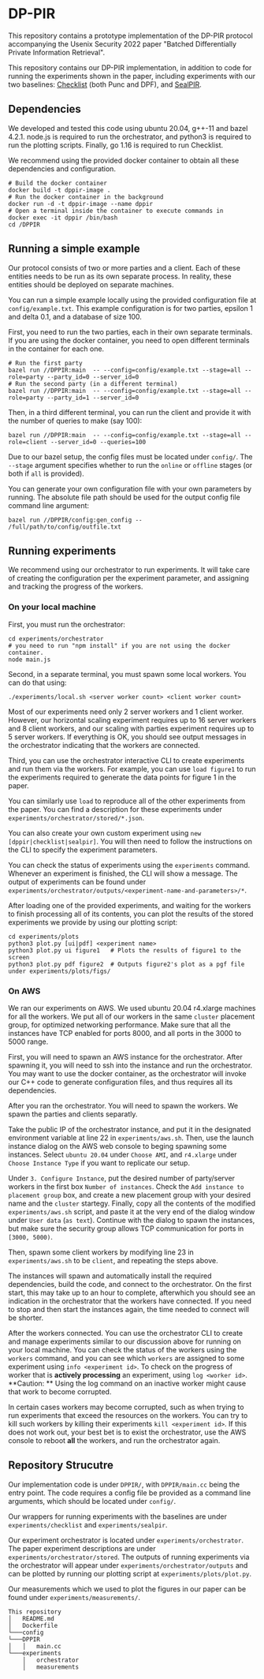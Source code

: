 # DP-PIR

This repository contains a prototype implementation of the DP-PIR protocol accompanying
the Usenix Security 2022 paper "Batched Differentially Private Information Retrieval".

This repository contains our DP-PIR implementation, in addition to code for running
the experiments shown in the paper, including experiments with our two baselines:
[Checklist](https://github.com/dimakogan/checklist) (both Punc and DPF), and
[SealPIR](https://github.com/microsoft/SealPIR).

## Dependencies

We developed and tested this code using ubuntu 20.04, g++-11 and bazel 4.2.1.
node.js is required to run the orchestrator, and python3 is required to run the
plotting scripts. Finally, go 1.16 is required to run Checklist.

We recommend using the provided docker container to obtain all these dependencies
and configuration.

```
# Build the docker container
docker build -t dppir-image .
# Run the docker container in the background
docker run -d -t dppir-image --name dppir
# Open a terminal inside the container to execute commands in
docker exec -it dppir /bin/bash
cd /DPPIR
```

## Running a simple example

Our protocol consists of two or more parties and a client. Each of these entities needs
to be run as its own separate process. In reality, these entities should be deployed on
separate machines.

You can run a simple example locally using the provided configuration file at `config/example.txt`.
This example configuration is for two parties, epsilon 1 and delta 0.1, and a database of size
100.

First, you need to run the two parties, each in their own separate terminals. If you are using
the docker container, you need to open different terminals in the container for each one.
```
# Run the first party
bazel run //DPPIR:main  -- --config=config/example.txt --stage=all --role=party --party_id=0 --server_id=0
# Run the second party (in a different terminal)
bazel run //DPPIR:main  -- --config=config/example.txt --stage=all --role=party --party_id=1 --server_id=0
```

Then, in a third different terminal, you can run the client and provide it with the number
of queries to make (say 100):
```
bazel run //DPPIR:main  -- --config=config/example.txt --stage=all --role=client --server_id=0 --queries=100
```

Due to our bazel setup, the config files must be located under `config/`. The `--stage` argument
specifies whether to run the `online` or `offline` stages (or both if `all` is provided).

You can generate your own configuration file with your own parameters by running. The absolute
file path should be used for the output config file command line argument:
```
bazel run //DPPIR/config:gen_config -- /full/path/to/config/outfile.txt
```

## Running experiments
We recommend using our orchestrator to run experiments. It will take care of
creating the configuration per the experiment parameter, and assigning and tracking
the progress of the workers.

### On your local machine
First, you must run the orchestrator:
```
cd experiments/orchestrator
# you need to run "npm install" if you are not using the docker container.
node main.js
```

Second, in a separate terminal, you must spawn some local workers. You can do that using:
```
./experiments/local.sh <server worker count> <client worker count>
```

Most of our experiments need only 2 server workers and 1 client worker. However,
our horizontal scaling experiment requires up to 16 server workers and 8 client workers,
and our scaling with parties experiment requires up to 5 server workers. If everything is OK,
you should see output messages in the orchestrator indicating that the workers are connected.

Third, you can use the orchestrator interactive CLI to create experiments and run
them via the workers. For example, you can use `load figure1` to run the experiments
required to generate the data points for figure 1 in the paper.

You can similarly use `load` to reproduce all of the other experiments from the paper.
You can find a description for these experiments under `experiments/orchestrator/stored/*.json`.

You can also create your own custom experiment using `new [dppir|checklist|sealpir]`. You
will then need to follow the instructions on the CLI to specify the experiment parameters.

You can check the status of experiments using the `experiments` command. Whenever
an experiment is finished, the CLI will show a message. The output of experiments
can be found under `experiments/orchestrator/outputs/<experiment-name-and-parameters>/*`.

After loading one of the provided experiments, and waiting for the workers to finish processing
all of its contents, you can plot the results of the stored experiments we provide by using our plotting script:
```
cd experiments/plots
python3 plot.py [ui|pdf] <experiment name>
python3 plot.py ui figure1   # Plots the results of figure1 to the screen
python3 plot.py pdf figure2  # Outputs figure2's plot as a pgf file under experiments/plots/figs/
```

### On AWS
We ran our experiments on AWS. We used ubuntu 20.04 r4.xlarge machines for all the workers.
We put all of our workers in the same `cluster` placement group, for optimized networking
performance. Make sure that all the instances have TCP enabled for ports 8000, and all
ports in the 3000 to 5000 range.

First, you will need to spawn an AWS instance for the orchestrator. After spawning it,
you will need to ssh into the instance and run the orchestrator. You may want to use
the docker container, as the orchestrator will invoke our C++ code to generate configuration
files, and thus requires all its dependencies.

After you ran the orchestrator. You will need to spawn the workers. We spawn the parties
and clients separatly.

Take the public IP of the orchestrator instance, and put it in the designated environment
variable at line 22 in `experiments/aws.sh`. Then, use the launch instance dialog on the
AWS web console to beging spawning some instances. Select `ubuntu 20.04` under `Choose AMI`,
and `r4.xlarge` under `Choose Instance Type` if you want to replicate our setup.

Under `3. Configure Instance`, put the desired number of party/server workers in the
first box `Number of instances`. Check the `Add instance to placement group` box,
and create a new placement group with your desired name and the `cluster` startegy.
Finally, copy all the contents of the modified `experiments/aws.sh` script, and paste it
at the very end of the dialog window under `User data` (`as text`). Continue with the dialog
to spawn the instances, but make sure the security group allows TCP communication
for ports in `[3000, 5000)`.

Then, spawn some client workers by modifying line 23 in `experiments/aws.sh` to
be `client`, and repeating the steps above.

The instances will spawn and automatically install the required dependencies, build
the code, and connect to the orchestrator. On the first start, this may take up to an
hour to complete, afterwhich you should see an indication in the orchestrator that the
workers have connected. If you need to stop and then start the instances again, the time needed
to connect will be shorter.

After the workers connected. You can use the orchestrator CLI to create and manage experiments
similar to our discussion above for running on your local machine. You can check the status of the
workers using the `workers` command, and you can see which `workers` are assigned to some experiment
using `info <experiment id>`. To check on the progress of worker that is **actively processing** an experiment,
using `log <worker id>`. **Caution: ** Using the log command on an inactive worker might cause that work to become corrupted.

In certain cases workers may become corrupted, such as when trying to run experiments that exceed the resources on the workers.
You can try to kill such workers by killing their experiments `kill <experiment id>`. If this does not work out, your best bet
is to exist the orchestrator, use the AWS console to reboot **all** the workers, and run the orchestrator again.

## Repository Strucutre

Our implementation code is under `DPPIR/`, with `DPPIR/main.cc` being the entry point.
The code requires a config file be provided as a command line arguments, which
should be located under `config/`.

Our wrappers for running experiments with the baselines are under `experiments/checklist`
and `experiments/sealpir`.

Our experiment orchestrator is located under `experiments/orchestrator`. The paper experiment
descriptions are under `experiments/orchestrator/stored`. The outputs of running experiments via
the orchestrator will appear under `experiments/orchestrator/outputs` and can be plotted by running
our plotting script at `experiments/plots/plot.py`.

Our measurements which we used to plot the figures in our paper can be found under
`experiments/measurements/`.

```
This repository
│   README.md
│   Dockerfile
└───config
└───DPPIR
│   │   main.cc
└───experiments
    │   orchestrator
    │   measurements
```
